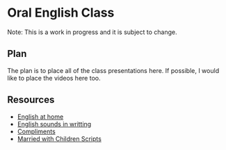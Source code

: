# Oral English Class
Note: This is a work in progress and it is subject to change.

## Plan
The plan is to place all of the class presentations here. If possible, I would like to place the videos here too.

## Resources
- [English at home](http://www.english-at-home.com/speaking/)
- [English sounds in writting](https://www.dailywritingtips.com/100-mostly-small-but-expressive-interjections/)
- [Compliments](http://www.imom.com/99-compliments-kids/)
- [Married with Children Scripts](https://www.springfieldspringfield.co.uk/episode_scripts.php?tv-show=married-with-children#)